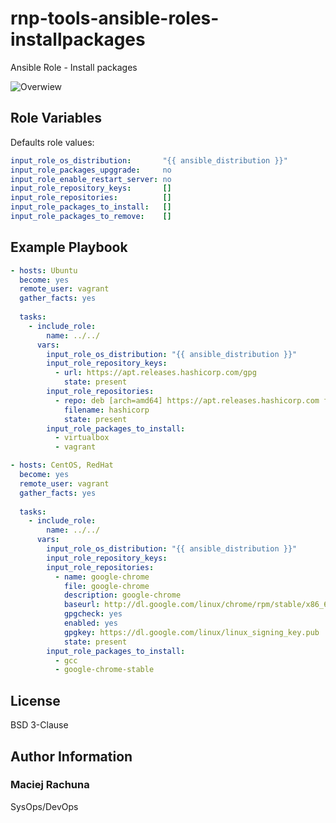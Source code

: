 rnp-tools-ansible-roles-installpackages
=========

Ansible Role - Install packages

![Overwiew](https://gitlab.com/rachuna-net.pl/tools/ansibleroles/rnp-tools-ansibleroles-configuressh/-/raw/master/docs/configurationSSH.png)

Role Variables
--------------

Defaults role values:
```yaml
input_role_os_distribution:       "{{ ansible_distribution }}"
input_role_packages_upggrade:     no
input_role_enable_restart_server: no
input_role_repository_keys:       []
input_role_repositories:          []
input_role_packages_to_install:   []
input_role_packages_to_remove:    []
```

Example Playbook
----------------

```yaml
- hosts: Ubuntu
  become: yes
  remote_user: vagrant
  gather_facts: yes
  
  tasks:
    - include_role:
        name: ../../
      vars:
        input_role_os_distribution: "{{ ansible_distribution }}"
        input_role_repository_keys:
          - url: https://apt.releases.hashicorp.com/gpg
            state: present
        input_role_repositories:
          - repo: deb [arch=amd64] https://apt.releases.hashicorp.com focal main
            filename: hashicorp
            state: present
        input_role_packages_to_install:
          - virtualbox
          - vagrant

- hosts: CentOS, RedHat
  become: yes
  remote_user: vagrant
  gather_facts: yes
  
  tasks:
    - include_role:
        name: ../../
      vars:
        input_role_os_distribution: "{{ ansible_distribution }}"
        input_role_repository_keys:
        input_role_repositories:
          - name: google-chrome
            file: google-chrome
            description: google-chrome
            baseurl: http://dl.google.com/linux/chrome/rpm/stable/x86_64
            gpgcheck: yes
            enabled: yes
            gpgkey: https://dl.google.com/linux/linux_signing_key.pub
            state: present
        input_role_packages_to_install:
          - gcc
          - google-chrome-stable
```

License
-------

BSD 3-Clause

Author Information
------------------

### Maciej Rachuna
SysOps/DevOps